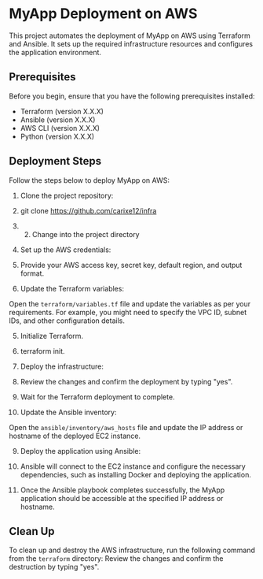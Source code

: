 # MyApp Deployment on AWS

This project automates the deployment of MyApp on AWS using Terraform and Ansible. It sets up the required infrastructure resources and configures the application environment.

## Prerequisites

Before you begin, ensure that you have the following prerequisites installed:

- Terraform (version X.X.X)
- Ansible (version X.X.X)
- AWS CLI (version X.X.X)
- Python (version X.X.X)

## Deployment Steps

Follow the steps below to deploy MyApp on AWS:

1. Clone the project repository:

2. git clone https://github.com/carixe12/infra
3. 2. Change into the project directory
4. Set up the AWS credentials:
5. Provide your AWS access key, secret key, default region, and output format.

4. Update the Terraform variables:

Open the `terraform/variables.tf` file and update the variables as per your requirements. For example, you might need to specify the VPC ID, subnet IDs, and other configuration details.

5. Initialize Terraform.
6. terraform init.
7. Deploy the infrastructure:
8. Review the changes and confirm the deployment by typing "yes".

7. Wait for the Terraform deployment to complete.

8. Update the Ansible inventory:

Open the `ansible/inventory/aws_hosts` file and update the IP address or hostname of the deployed EC2 instance.

9. Deploy the application using Ansible:
10. Ansible will connect to the EC2 instance and configure the necessary dependencies, such as installing Docker and deploying the application.

10. Once the Ansible playbook completes successfully, the MyApp application should be accessible at the specified IP address or hostname.

## Clean Up

To clean up and destroy the AWS infrastructure, run the following command from the `terraform` directory:
Review the changes and confirm the destruction by typing "yes".

